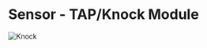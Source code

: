 # Sensor - TAP/Knock Module 
![Knock](https://user-images.githubusercontent.com/107594036/223940615-d970d49d-bd8a-4aeb-a7aa-67c56a033d0f.png)
